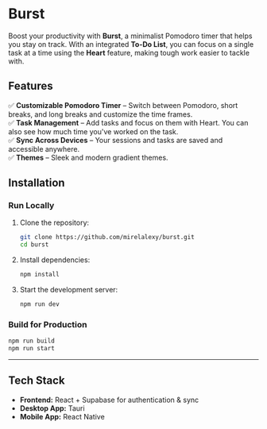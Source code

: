 # Burst

Boost your productivity with **Burst**, a minimalist Pomodoro timer that helps you stay on track. With an integrated **To-Do List**, you can focus on a single task at a time using the **Heart** feature, making tough work easier to tackle with.

## Features
✅ **Customizable Pomodoro Timer** – Switch between Pomodoro, short breaks, and long breaks and customize the time frames.  
✅ **Task Management** – Add tasks and focus on them with Heart. You can also see how much time you've worked on the task.   
✅ **Sync Across Devices** – Your sessions and tasks are saved and accessible anywhere.   
✅ **Themes** – Sleek and modern gradient themes.

## Installation 

### **Run Locally**  
1. Clone the repository:  
   ```sh
   git clone https://github.com/mirelalexy/burst.git
   cd burst
   ```
2. Install dependencies:  
   ```sh
   npm install
   ```
3. Start the development server:  
   ```sh
   npm run dev
   ```

### **Build for Production**  
```sh
npm run build
npm run start
```

---

## Tech Stack 
- **Frontend:** React + Supabase for authentication & sync  
- **Desktop App:** Tauri 
- **Mobile App:** React Native
